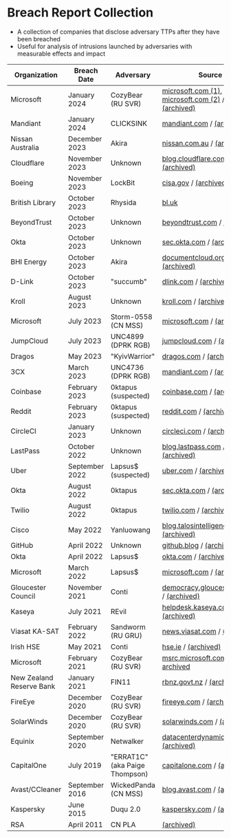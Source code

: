 # Breach Report Collection
- A collection of companies that disclose adversary TTPs after they have been breached
- Useful for analysis of intrusions launched by adversaries with measurable effects and impact

| Organization | Breach Date | Adversary | Source |
|---|---|---|---|
| Microsoft | January 2024 | CozyBear (RU SVR) | [microsoft.com (1)](https://www.microsoft.com/en-us/security/blog/2024/01/25/midnight-blizzard-guidance-for-responders-on-nation-state-attack/), [microsoft.com (2)](https://msrc.microsoft.com/blog/2024/03/update-on-microsoft-actions-following-attack-by-nation-state-actor-midnight-blizzard/) / [(archived)](https://web.archive.org/web/20240120000859/https://msrc.microsoft.com/blog/2024/01/microsoft-actions-following-attack-by-nation-state-actor-midnight-blizzard/) |
| Mandiant | January 2024 | CLICKSINK | [mandiant.com](https://www.mandiant.com/resources/blog/solana-cryptocurrency-stolen-clinksink-drainer-campaigns) / [(archived)](https://web.archive.org/web/20240111010843/https://www.mandiant.com/resources/blog/solana-cryptocurrency-stolen-clinksink-drainer-campaigns) |
| Nissan Australia | December 2023 | Akira | [nissan.com.au](https://www.nissan.com.au/website-update.html) / [(archived)](https://web.archive.org/web/20240102223637/https://www.nissan.com.au/website-update.html)|
| Cloudflare | November 2023 | Unknown | [blog.cloudflare.com](https://blog.cloudflare.com/thanksgiving-2023-security-incident) / [(archived)](https://web.archive.org/web/20240000000000*/https://blog.cloudflare.com/thanksgiving-2023-security-incident) |
| Boeing | November 2023 | LockBit | [cisa.gov](https://www.cisa.gov/news-events/cybersecurity-advisories/aa23-325a) / [(archived)](http://web.archive.org/web/20231121190858/https://www.cisa.gov/news-events/cybersecurity-advisories/aa23-325a) |
| British Library | October 2023 | Rhysida | [bl.uk](https://www.bl.uk/home/british-library-cyber-incident-review-8-march-2024.pdf) |
| BeyondTrust | October 2023 | Unknown | [beyondtrust.com](https://www.beyondtrust.com/blog/entry/okta-support-unit-breach) / [(archived)](http://web.archive.org/web/20231021002307/https://www.beyondtrust.com/blog/entry/okta-support-unit-breach) |
| Okta | October 2023 | Unknown | [sec.okta.com](https://sec.okta.com/harfiles) / [(archived)](http://web.archive.org/web/20231020225420/https://sec.okta.com/harfiles/) |
| BHI Energy | October 2023 | Akira | [documentcloud.org](https://www.documentcloud.org/documents/24075435-bhi-notice) / [(archived)](http://web.archive.org/web/20231023214413/https://www.documentcloud.org/documents/24075435-bhi-notice) |
| D-Link | October 2023 | "succumb" | [dlink.com](https://supportannouncement.us.dlink.com/announcement/publication.aspx?name=SAP10359) / [(archived)](https://web.archive.org/web/20231017193021/https://supportannouncement.us.dlink.com/announcement/publication.aspx?name=SAP10359)|
| Kroll | August 2023 | Unknown | [kroll.com](https://www.kroll.com/en/about-us/news/security-incident) / [(archived)](http://web.archive.org/web/20230828092420/https://www.kroll.com/en/about-us/news/security-incident) |
| Microsoft | July 2023 | Storm-0558 (CN MSS) | [microsoft.com](https://www.microsoft.com/en-us/security/blog/2023/07/14/analysis-of-storm-0558-techniques-for-unauthorized-email-access/) / [(archived)](http://web.archive.org/web/20230802033832/https://www.microsoft.com/en-us/security/blog/2023/07/14/analysis-of-storm-0558-techniques-for-unauthorized-email-access/) |
| JumpCloud | July 2023 | UNC4899 (DPRK RGB) | [jumpcloud.com](https://jumpcloud.com/blog/security-update-incident-details) / [(archived)](https://web.archive.org/web/20230726144600/https://jumpcloud.com/blog/security-update-incident-details) |
| Dragos | May 2023 | "KyivWarrior" | [dragos.com](https://www.dragos.com/blog/deconstructing-a-cybersecurity-event/) / [(archived)](https://web.archive.org/web/20230510160749/https://www.dragos.com/blog/deconstructing-a-cybersecurity-event/) |
| 3CX | March 2023 | UNC4736 (DPRK RGB) | [mandiant.com](https://www.mandiant.com/resources/blog/3cx-software-supply-chain-compromise) / [(archived)](https://web.archive.org/web/20230514094509/https://www.mandiant.com/resources/blog/3cx-software-supply-chain-compromise) |
| Coinbase | February 2023 | 0ktapus (suspected) | [coinbase.com](https://www.coinbase.com/blog/social-engineering-a-coinbase-case-study) / [(archived)](https://web.archive.org/web/20230222172459/https://www.coinbase.com/blog/social-engineering-a-coinbase-case-study)|
| Reddit | February 2023 | 0ktapus (suspected) | [reddit.com](https://www.reddit.com/r/reddit/comments/10y427y/we_had_a_security_incident_heres_what_we_know/) / [(archived)](https://web.archive.org/web/20230210080951/https://www.reddit.com/r/reddit/comments/10y427y/we_had_a_security_incident_heres_what_we_know/)  |
| CircleCI | January 2023 | Unknown | [circleci.com](https://circleci.com/blog/jan-4-2023-incident-report/) / [(archived)](https://web.archive.org/web/20230324014148/https://circleci.com/blog/jan-4-2023-incident-report/)|
| LastPass | October 2022 | Unknown | [blog.lastpass.com](https://blog.lastpass.com/2023/03/security-incident-update-recommended-actions/) / [(archived)](https://web.archive.org/web/20230404132342/https://blog.lastpass.com/2023/03/security-incident-update-recommended-actions/) |
| Uber | September 2022 | Lapsus$ (suspected) | [uber.com](https://www.uber.com/newsroom/security-update/) / [(archived)](https://web.archive.org/web/20230405195617/https://www.uber.com/newsroom/security-update/) |
| Okta | August 2022 | 0ktapus | [sec.okta.com](https://sec.okta.com/scatterswine) / [(archived)](https://web.archive.org/web/20230131172440/https://sec.okta.com/scatterswine/) |
| Twilio | August 2022 | 0ktapus | [twilio.com](https://www.twilio.com/blog/august-2022-social-engineering-attack) / [(archived)](https://web.archive.org/web/20230404043749/https://www.twilio.com/blog/august-2022-social-engineering-attack) |
| Cisco | May 2022 | Yanluowang| [blog.talosintelligence.com](https://blog.talosintelligence.com/recent-cyber-attack/) / [(archived)](https://web.archive.org/web/20230407165709/https://blog.talosintelligence.com/recent-cyber-attack/) |
| GitHub | April 2022 | Unknown | [github.blog](https://github.blog/2022-04-15-security-alert-stolen-oauth-user-tokens/) / [(archived)](https://web.archive.org/web/20230201012026/https://github.blog/2022-04-15-security-alert-stolen-oauth-user-tokens/) |
| Okta | April 2022 | Lapsus$ | [okta.com](https://www.okta.com/blog/2022/04/okta-concludes-its-investigation-into-the-january-2022-compromise/) / [(archived)](https://web.archive.org/web/20230325071437/https://www.okta.com/blog/2022/04/okta-concludes-its-investigation-into-the-january-2022-compromise/) |
| Microsoft | March 2022 | Lapsus$ | [microsoft.com](https://www.microsoft.com/en-us/security/blog/2022/03/22/dev-0537-criminal-actor-targeting-organizations-for-data-exfiltration-and-destruction/) / [(archived)](https://web.archive.org/web/20230212051224/https://www.microsoft.com/en-us/security/blog/2022/03/22/dev-0537-criminal-actor-targeting-organizations-for-data-exfiltration-and-destruction/) |
| Gloucester Council | November 2021 | Conti | [democracy.gloucester.gov.uk](https://democracy.gloucester.gov.uk/documents/s59774/Appendix%201%20-%20Executive%20Summary%20of%20NCC%20Group%20Report.pdf) / [(archived)](https://web.archive.org/web/20240201223629/https://democracy.gloucester.gov.uk/documents/s59774/Appendix%201%20-%20Executive%20Summary%20of%20NCC%20Group%20Report.pdf) |
| Kaseya | July 2021 | REvil | [helpdesk.kaseya.com](https://helpdesk.kaseya.com/hc/en-gb/articles/4403584098961-Incident-Overview-Technical-Details) / [(archived)](https://web.archive.org/web/20230416084704/https://helpdesk.kaseya.com/hc/en-gb/articles/4403584098961-Incident-Overview-Technical-Details) |
| Viasat KA-SAT | February 2022 | Sandworm (RU GRU) | [news.viasat.com](https://news.viasat.com/blog/corporate/ka-sat-network-cyber-attack-overview) / [(archived)](https://web.archive.org/web/20230407225107/https://news.viasat.com/blog/corporate/ka-sat-network-cyber-attack-overview) |
| Irish HSE | May 2021 | Conti | [hse.ie](https://www.hse.ie/eng/services/news/media/pressrel/hse-publishes-independent-report-on-conti-cyber-attack.html) / [(archived)](https://web.archive.org/web/20230323031057/https://www.hse.ie/eng/services/news/media/pressrel/hse-publishes-independent-report-on-conti-cyber-attack.html) |
| Microsoft | February 2021 | CozyBear (RU SVR) | [msrc.microsoft.com](https://msrc.microsoft.com/blog/2021/02/microsoft-internal-solorigate-investigation-final-update/) / [archived](https://web.archive.org/web/20230313193242/https://msrc.microsoft.com/blog/2021/02/microsoft-internal-solorigate-investigation-final-update/) |
| New Zealand Reserve Bank | January 2021 | FIN11 | [rbnz.govt.nz](https://www.rbnz.govt.nz/about-us/responsibility-and-accountability/our-response-to-the-data-breach) / [(archived)](https://web.archive.org/web/20230206161320/https://www.rbnz.govt.nz/about-us/responsibility-and-accountability/our-response-to-the-data-breach) |
| FireEye | December 2020 | CozyBear (RU SVR) | [fireeye.com](https://www.fireeye.com/blog/threat-research/2020/12/unauthorized-access-of-fireeye-red-team-tools.html) / [(archived)](https://web.archive.org/web/20201209011927/https://www.fireeye.com/blog/threat-research/2020/12/unauthorized-access-of-fireeye-red-team-tools.html) |
| SolarWinds | December 2020 | CozyBear (RU SVR) | [solarwinds.com](https://orangematter.solarwinds.com/2021/01/11/new-findings-from-our-investigation-of-sunburst/) / [(archived)](https://web.archive.org/web/20230209021934/https://orangematter.solarwinds.com/2021/01/11/new-findings-from-our-investigation-of-sunburst/) |
| Equinix | September 2020| Netwalker | [datacenterdynamics.com](https://www.datacenterdynamics.com/en/analysis/michael-montoya-equinixs-ciso-a-year-on-from-its-2020-ransomware-incident/) / [(archived)](https://web.archive.org/web/20221129110831/https://www.datacenterdynamics.com/en/analysis/michael-montoya-equinixs-ciso-a-year-on-from-its-2020-ransomware-incident/) |
| CapitalOne | July 2019 | "ERRAT1C" (aka Paige Thompson) | [capitalone.com](https://www.capitalone.com/digital/facts2019/) / [(archived)](https://web.archive.org/web/20230729170922/https://www.capitalone.com/digital/facts2019/) |
| Avast/CCleaner | September 2016 | WickedPanda (CN MSS) | [blog.avast,com](https://blog.avast.com/update-ccleaner-attackers-entered-via-teamviewer) / [(archived)](https://web.archive.org/web/20230406024839/https://blog.avast.com/update-ccleaner-attackers-entered-via-teamviewer) |
| Kaspersky | June 2015 | Duqu 2.0 | [kaspersky.com](https://www.kaspersky.com/about/press-releases/2015_duqu-is-back-kaspersky-lab-reveals-cyberattack-on-its-corporate-network-that-also-hit-high-profile-victims-in-western-countries-the-middle-east-and-asia) / [(archived)](https://web.archive.org/web/20221102194801/https://www.kaspersky.com/about/press-releases/2015_duqu-is-back-kaspersky-lab-reveals-cyberattack-on-its-corporate-network-that-also-hit-high-profile-victims-in-western-countries-the-middle-east-and-asia) |
| RSA | April 2011 | CN PLA | [(archived)](http://web.archive.org/web/20110413224418/http://blogs.rsa.com:80/rivner/anatomy-of-an-attack/)|

